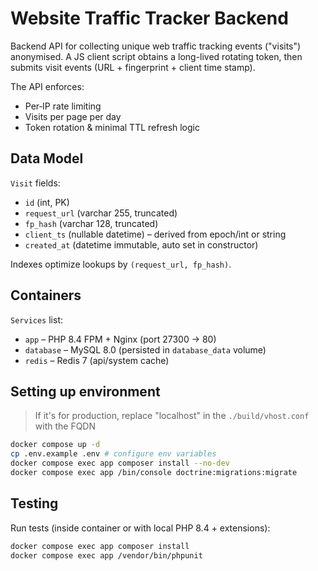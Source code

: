 # Website Traffic Tracker Backend

Backend API for collecting unique web traffic tracking events ("visits") anonymised.
A JS client script obtains a long-lived rotating token, then submits visit events
(URL + fingerprint + client time stamp).

The API enforces:
* Per‑IP rate limiting
* Visits per page per day
* Token rotation & minimal TTL refresh logic

## Data Model
`Visit` fields:
* `id` (int, PK)
* `request_url` (varchar 255, truncated)
* `fp_hash` (varchar 128, truncated)
* `client_ts` (nullable datetime) – derived from epoch/int or string
* `created_at` (datetime immutable, auto set in constructor)

Indexes optimize lookups by `(request_url, fp_hash)`.

## Containers
`Services` list:
* `app` – PHP 8.4 FPM + Nginx (port 27300 -> 80)
* `database` – MySQL 8.0 (persisted in `database_data` volume)
* `redis` – Redis 7 (api/system cache)

## Setting up environment

> If it's for production, replace "localhost" in the `./build/vhost.conf` with the FQDN

```bash
docker compose up -d
cp .env.example .env # configure env variables
docker compose exec app composer install --no-dev
docker compose exec app /bin/console doctrine:migrations:migrate
```

## Testing
Run tests (inside container or with local PHP 8.4 + extensions):
```bash
docker compose exec app composer install
docker compose exec app /vendor/bin/phpunit
```
